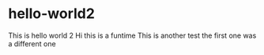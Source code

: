 # hello-world2
This is hello world 2
Hi this is a funtime
This is another test the first one was a different one 
